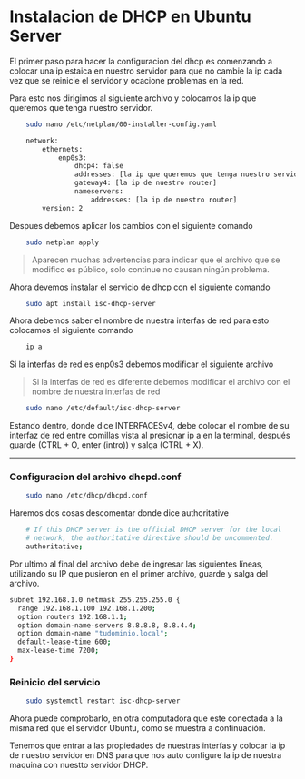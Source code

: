 # Instalacion de DHCP en Ubuntu Server 

El primer paso para hacer la configuracion del dhcp es comenzando a colocar una ip estaica en nuestro servidor para que no cambie la ip cada vez que se reinicie el servidor y ocacione problemas en la red.

Para esto nos dirigimos al siguiente archivo y colocamos la ip que queremos que tenga nuestro servidor.

```bash
    sudo nano /etc/netplan/00-installer-config.yaml
```

```bash
    network:
        ethernets:
            enp0s3:
                dhcp4: false
                addresses: [la ip que queremos que tenga nuestro servidor]
                gateway4: [la ip de nuestro router]
                nameservers:
                    addresses: [la ip de nuestro router]
        version: 2
```

Despues debemos aplicar los cambios con el siguiente comando

```bash
    sudo netplan apply
```

>Aparecen muchas advertencias para indicar que el archivo que se modifico es público, solo continue no causan ningún problema.

Ahora devemos instalar el servicio de dhcp con el siguiente comando

```bash
    sudo apt install isc-dhcp-server
```

Ahora debemos saber el nombre de nuestra interfas de red para esto colocamos el siguiente comando

```bash
    ip a
```

Si la interfas de red es enp0s3 debemos modificar el siguiente archivo

>Si la interfas de red es diferente debemos modificar el archivo con el nombre de nuestra interfas de red

```bash
    sudo nano /etc/default/isc-dhcp-server
```

Estando dentro, donde dice INTERFACESv4, debe colocar el nombre de su interfaz de red entre comillas vista al presionar ip a en la terminal, después guarde (CTRL + O, enter (intro)) y salga (CTRL + X).

---
### Configuracion del archivo dhcpd.conf

```bash
    sudo nano /etc/dhcp/dhcpd.conf
```

Haremos dos cosas descomentar donde dice authoritative

```bash
    # If this DHCP server is the official DHCP server for the local
    # network, the authoritative directive should be uncommented.
    authoritative;
```

Por ultimo al final del archivo debe de ingresar las siguientes líneas, utilizando su IP que pusieron en el primer archivo, guarde y salga del archivo.

``` BASH
subnet 192.168.1.0 netmask 255.255.255.0 {
  range 192.168.1.100 192.168.1.200;
  option routers 192.168.1.1;
  option domain-name-servers 8.8.8.8, 8.8.4.4;
  option domain-name "tudominio.local";
  default-lease-time 600;
  max-lease-time 7200;
}
```

### Reinicio del servicio

```bash
    sudo systemctl restart isc-dhcp-server
```

Ahora puede comprobarlo, en otra computadora que este conectada a la misma red que el servidor Ubuntu, como se muestra a continuación.

Tenemos que entrar a las propiedades de nuestras interfas y colocar la ip de nuestro servidor en DNS para que nos auto configure la ip de nuestra maquina con nuestto servidor DHCP.